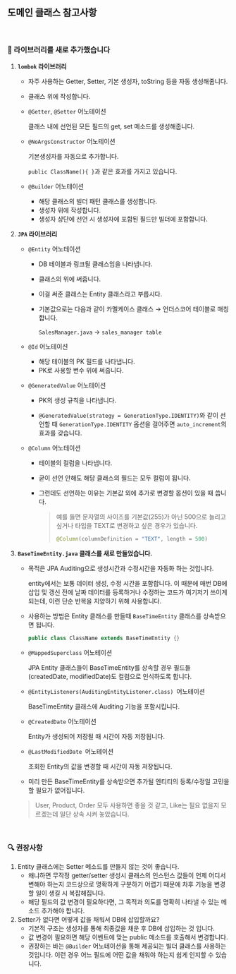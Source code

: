 ## 도메인 클래스 참고사항

<br>

### 📌 라이브러리를 새로 추가했습니다

1. **`lombok` 라이브러리**

   - 자주 사용하는 Getter, Setter, 기본 생성자, toString 등을 자동 생성해줍니다.

   - 클래스 위에 작성합니다.

   - `@Getter`, `@Setter` 어노테이션

     클래스 내에 선언된 모든 필드의 get, set 메소드를 생성해줍니다.
     
   - `@NoArgsConstructor` 어노테이션

     기본생성자를 자동으로 추가합니다.
     
     `public ClassName(){ }`과 같은 효과를 가지고 있습니다.
     
   - `@Builder` 어노테이션
   
     - 해당 클래스의 빌더 패턴 클래스를 생성합니다.
     - 생성자 위에 작성합니다.
     - 생성자 상단에 선언 시 생성자에 포함된 필드만 빌더에 포함합니다.
   
2. **`JPA` 라이브러리**

   - `@Entity` 어노테이션

     - DB 테이블과 링크될 클래스임을 나타냅니다. 

     - 클래스의 위에 써줍니다.
     - 이걸 써준 클래스는 Entity 클래스라고 부릅시다.

     - 기본값으로는 다음과 같이 카멜케이스 클래스 → 언더스코어 테이블로 매칭합니다.

       `SalesManager.java` → `sales_manager table`

   - `@Id` 어노테이션

     - 해당 테이블의 PK 필드를 나타냅니다. 
     - PK로 사용할 변수 위에 써줍니다.

   - `@GeneratedValue` 어노테이션

     - PK의 생성 규칙을 나타냅니다.

     - `@GeneratedValue(strategy = GenerationType.IDENTITY)`와 같이 선언할 때 `GenerationType.IDENTITY` 옵션을 걸어주면 `auto_increment`의 효과를 갖습니다.

   - `@Column` 어노테이션

     - 테이블의 컬럼을 나타냅니다.

     - 굳이 선언 안해도 해당 클래스의 필드는 모두 컬럼이 됩니다.

     - 그런데도 선언하는 이유는 기본값 외에 추가로 변경할 옵션이 있을 때 씁니다.

       > 예를 들면 문자열의 사이즈를 기본값(255)가 아닌 500으로 늘리고 싶거나 타입을 TEXT로 변경하고 싶은 경우가 있습니다.
       >
       > ```java
       > @Column(columnDefinition = "TEXT", length = 500)
       > ```
   
3. **`BaseTimeEntity.java` 클래스를 새로 만들었습니다.**

   - 목적은 JPA Auditing으로 생성시간과 수정시간을 자동화 하는 것입니다.

     entity에서는 보통 데이터 생성, 수정 시간을 포함합니다. 이 때문에 매번 DB에 삽입 및 갱신 전에 날짜 데이터를 등록하거나 수정하는 코드가 여기저기 쓰이게 되는데, 이런 단순 반복을 지양하기 위해 사용합니다.

   - 사용하는 방법은 Entity 클래스를 만들때 `BaseTimeEntity` 클래스를 상속받으면 됩니다.

     ```java
     public class ClassName extends BaseTimeEntity {}
     ```

   - `@MappedSuperclass` 어노테이션

     JPA Entity 클래스들이 BaseTimeEntity를 상속할 경우 필드들(createdDate, modifiedDate)도 컬럼으로 인식하도록 합니다.

   - `@EntityListeners(AuditingEntityListener.class) `어노테이션

     BaseTimeEntity 클래스에 Auditing 기능을 포함시킵니다.

   - `@CreatedDate` 어노테이션

     Entity가 생성되어 저장될 때 시간이 자동 저장됩니다.

   - `@LastModifiedDate `어노테이션

     조회한 Entity의 값을 변경할 때 시간이 자동 저장됩니다.

   - 미리 만든 BaseTimeEntity를 상속받으면 추가될 엔티티의 등록/수정일 고민을 할 필요가 없어집니다.

   > User, Product, Order 모두 사용하면 좋을 것 같고, Like는 필요 없을지 모르겠는데 일단 상속 시켜 놓았습니다.

<br>

### 🔍 권장사항

1. Entity 클래스에는 Setter 메소드를 만들지 않는 것이 좋습니다.
   - 왜냐하면 무작정 getter/setter 생성시 클래스의 인스턴스 값들이 언제 어디서 변해야 하는지 코드상으로 명확하게 구분하기 어렵기 때문에 차후 기능을 변경할 일이 생길 시 복잡해집니다.
   - 해당 필드의 값 변경이 필요하다면, 그 목적과 의도를 명확히 나타낼 수 있는 메소드 추가해야 합니다.
2. Setter가 없다면 어떻게 값을 채워서 DB에 삽입할까요?
   - 기본적 구조는 생성자를 통해 최종값을 채운 후 DB에 삽입하는 것 입니다.
   - 값 변경이 필요하면 해당 이벤트에 맞는 public 메소드를 호출해서 변경합니다.
   - 권장하는 바는 `@Builder` 어노테이션을 통해 제공되는 빌더 클래스를 사용하는 것입니다. 이런 경우 어느 필드에 어떤 값을 채워야 하는지 쉽게 인지할 수 있습니다.